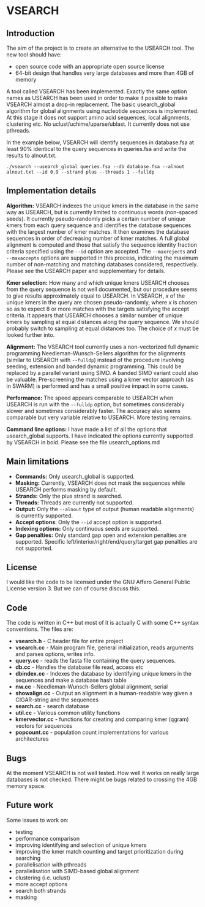 # VSEARCH


## Introduction

The aim of the project is to create an alternative to the USEARCH tool. The new tool should have:

* open source code with an appropriate open source license
* 64-bit design that handles very large databases and more than 4GB of memory

A tool called VSEARCH has been implemented. Exactly the same option names as USEARCH has been used in order to make it possible to make VSEARCH almost a drop-in replacement. The basic usearch\_global algorithm for global alignments using nucleotide sequences is implemented. At this stage it does not support amino acid sequences, local alignments, clustering etc. No uclust/uchime/uparse/ublast. It currently does not use pthreads.

In the example below, VSEARCH will identify sequences in database.fsa at least 90% identical to the query sequences in queries.fsa and write the results to alnout.txt.

`./vsearch --usearch_global queries.fsa --db database.fsa --alnout alnout.txt --id 0.9 --strand plus --threads 1 --fulldp`


## Implementation details

**Algorithm:** VSEARCH indexes the unique kmers in the database in the same way as USEARCH, but is currently limited to continuous words (non-spaced seeds). It currently pseudo-randomly picks a certain number of unique kmers from each query sequence and identifies the database sequences with the largest number of kmer matches.  It then examines the database sequences in order of decreasing number of kmer matches. A full global alignment is computed and those that satisfy the sequence identity fraction criteria specified using the `--id` option are accepted. The `--maxrejects` and `--maxaccepts` options are supported in this process, indicating the maximum number of non-matching and matching databases considered, respectively. Please see the USEARCH paper and supplementary for details.

**Kmer selection:** How many and which unique kmers USEARCH chooses from the query sequence is not well documented, but our procedure seems to give results approximately equal to USEARCH. In VSEARCH, *x* of the unique kmers in the query are chosen pseudo-randomly, where *x* is chosen so as to expect 8 or more matches with the targets satisfying the accept criteria. It appears that USEARCH chooses a similar number of unique kmers by sampling at equal distances along the query sequence. We should probably switch to sampling at equal distances too. The choice of *x* must be looked further into.

**Alignment:** The VSEARCH tool currently uses a non-vectorized full dynamic programming Needleman-Wunsch-Sellers algorithm for the alignments (similar to USEARCH with `--fulldp`) instead of the procedure involving seeding, extension and banded dynamic programming. This could be replaced by a parallel variant using SIMD. A banded SIMD variant could also be valuable. Pre-screening the matches using a kmer vector approach (as in SWARM) is performed and has a small positive impact in some cases.

**Performance:** The speed appears comparable to USEARCH when USEARCH is run with the `--fulldp` option, but sometimes considerably slower and sometimes considerably faster. The accuracy also seems comparable but very variable relative to USEARCH. More testing remains.

**Command line options:** I have made a list of all the options that usearch\_global supports. I have indicated the options currently supported by VSEARCH in bold. Please see the file usearch\_options.md


## Main limitations

* **Commands:** Only usearch_global is supported.
* **Masking:** Currently, VSEARCH does not mask the sequences while USEARCH performs masking by default.
* **Strands:** Only the plus strand is searched.
* **Threads:** Threads are currently not supported.
* **Output:** Only the `--alnout` type of output (human readable alignments) is currently supported.
* **Accept options**: Only the `--id` accept option is supported.
* **Indexing options:** Only continuous seeds are supported.
* **Gap penalties:** Only standard gap open and extension penalties are supported. Specific left/interior/right/end/query/target gap penalties are not supported.


## License

I would like the code to be licensed under the GNU Affero General Public License version 3. But we can of course discuss this.


## Code

The code is written in C++ but most of it is actually C with some C++ syntax conventions. The files are:

* **vsearch.h** - C header file for entire project
* **vsearch.cc** - Main program file, general initialization, reads arguments and parses options, writes info.
* **query.cc** - reads the fasta file containing the query sequences.
* **db.cc** - Handles the database file read, access etc
* **dbindex.cc** - Indexes the database by identifying unique kmers in the sequences and make a database hash table
* **nw.cc** - Needleman-Wunsch-Sellers global alignment, serial
* **showalign.cc** - Output an alignment in a human-readable way given a CIGAR-string and the sequences
* **search.cc** - search database
* **util.cc** - Various common utility functions
* **kmervector.cc** - functions for creating and comparing kmer (qgram) vectors for sequences
* **popcount.cc** - population count implementations for various architectures


## Bugs

At the moment VSEARCH is not well tested. How well it works on really large databases is not checked. There might be bugs related to crossing the 4GB memory space.


## Future work

Some issues to work on:

* testing
* performance comparison
* improving identifying and selection of unique kmers
* improving the kmer match counting and target prioritization during searching
* parallelisation with pthreads
* parallelisation with SIMD-based global alignment
* clustering (i.e. uclust)
* more accept options
* search both strands
* masking

